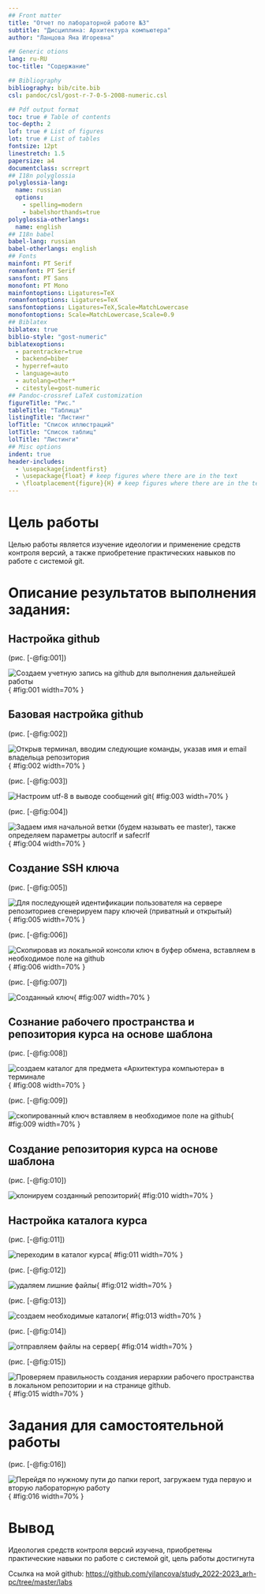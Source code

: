 ```yaml
---
## Front matter
title: "Отчет по лабораторной работе №3"
subtitle: "Дисциплина: Архитектура компьютера"
author: "Ланцова Яна Игоревна"

## Generic otions
lang: ru-RU
toc-title: "Содержание"

## Bibliography
bibliography: bib/cite.bib
csl: pandoc/csl/gost-r-7-0-5-2008-numeric.csl

## Pdf output format
toc: true # Table of contents
toc-depth: 2
lof: true # List of figures
lot: true # List of tables
fontsize: 12pt
linestretch: 1.5
papersize: a4
documentclass: scrreprt
## I18n polyglossia
polyglossia-lang:
  name: russian
  options:
	- spelling=modern
	- babelshorthands=true
polyglossia-otherlangs:
  name: english
## I18n babel
babel-lang: russian
babel-otherlangs: english
## Fonts
mainfont: PT Serif
romanfont: PT Serif
sansfont: PT Sans
monofont: PT Mono
mainfontoptions: Ligatures=TeX
romanfontoptions: Ligatures=TeX
sansfontoptions: Ligatures=TeX,Scale=MatchLowercase
monofontoptions: Scale=MatchLowercase,Scale=0.9
## Biblatex
biblatex: true
biblio-style: "gost-numeric"
biblatexoptions:
  - parentracker=true
  - backend=biber
  - hyperref=auto
  - language=auto
  - autolang=other*
  - citestyle=gost-numeric
## Pandoc-crossref LaTeX customization
figureTitle: "Рис."
tableTitle: "Таблица"
listingTitle: "Листинг"
lofTitle: "Список иллюстраций"
lotTitle: "Список таблиц"
lolTitle: "Листинги"
## Misc options
indent: true
header-includes:
  - \usepackage{indentfirst}
  - \usepackage{float} # keep figures where there are in the text
  - \floatplacement{figure}{H} # keep figures where there are in the text
---
```


# Цель работы

Целью работы является изучение идеологии и применение средств контроля версий, а также приобретение практических навыков по работе с системой git.

# Описание результатов выполнения задания:

## Настройка github

(рис. [-@fig:001])

![Создаем учетную запись на github для выполнения дальнейшей работы](image/1.png){ #fig:001 width=70% }

## Базовая настройка github

(рис. [-@fig:002])

![ Открыв терминал, вводим следующие команды, указав имя и email владельца репозитория](image/2.png){ #fig:002 width=70% }

(рис. [-@fig:003])

![ Настроим utf-8 в выводе сообщений git](image/3.png){ #fig:003 width=70% }

(рис. [-@fig:004])

![ Задаем имя начальной ветки (будем называть ее master), также определяем параметры autocrlf и safecrlf](image/4.png){ #fig:004 width=70% }

## Создание SSH ключа

(рис. [-@fig:005])

![ Для последующей идентификации пользователя на сервере репозиториев сгенерируем пару ключей (приватный и открытый)](image/5.png){ #fig:005 width=70% }

(рис. [-@fig:006])

![ Скопировав из локальной консоли ключ в буфер обмена, вставляем в необходимое поле на github](image/6.png){ #fig:006 width=70% }

(рис. [-@fig:007])

![   Созданный ключ](image/7.png){ #fig:007 width=70% }

## Сознание рабочего пространства и репозитория курса на основе шаблона

(рис. [-@fig:008])

![   создаем каталог для предмета «Архитектура компьютера» в терминале](image/8.png){ #fig:008 width=70% }

(рис. [-@fig:009])

![   скопированный ключ вставляем в необходимое поле на github](image/9.png){ #fig:009 width=70% }

## Создание репозитория курса на основе шаблона

(рис. [-@fig:010])

![   клонируем созданный репозиторий ](image/10.png){ #fig:010 width=70% }

## Настройка каталога курса

(рис. [-@fig:011])

![   переходим в каталог курса ](image/11.png){ #fig:011 width=70% }

(рис. [-@fig:012])

![   удаляем лишние файлы ](image/12.png){ #fig:012 width=70% }

(рис. [-@fig:013])

![    создаем  необходимые каталоги ](image/13.png){ #fig:013 width=70% }

(рис. [-@fig:014])

![   отправляем файлы на сервер ](image/14.png){ #fig:014 width=70% }

(рис. [-@fig:015])

![   Проверяем правильность создания иерархии рабочего пространства в локальном репозитории и на странице github.](image/15.png){ #fig:015 width=70% }

# Задания для самостоятельной работы

(рис. [-@fig:016])

![   Перейдя по нужному пути до папки report, загружаем туда первую и вторую лабораторную работу ](image/16.png){ #fig:016 width=70% }


# Вывод

Идеология средств контроля версий изучена, приобретены практические навыки по работе с системой git, цель работы достигнута

Ссылка на мой github: https://github.com/yilancova/study_2022-2023_arh-pc/tree/master/labs

